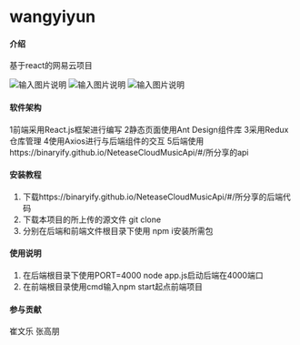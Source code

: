 # wangyiyun

#### 介绍
基于react的网易云项目

![输入图片说明](https://gitee.com/zhatianaidaguan/wangyiyun/raw/cwlwww/Reademe/%E4%B8%BB%E9%A1%B5%E5%9B%BE%E7%89%87.png)
![输入图片说明](https://gitee.com/zhatianaidaguan/wangyiyun/raw/cwlwww/Reademe/%E6%AD%8C%E5%8D%95%E5%88%86%E7%B1%BB.png)
![输入图片说明](https://gitee.com/zhatianaidaguan/wangyiyun/blob/cwlwww/Reademe/%E6%AD%8C%E5%8D%95%E8%AF%A6%E6%83%85.png)

#### 软件架构
1前端采用React.js框架进行编写
2静态页面使用Ant Design组件库
3采用Redux仓库管理
4使用Axios进行与后端组件的交互
5后端使用https://binaryify.github.io/NeteaseCloudMusicApi/#/所分享的api


#### 安装教程

1.  下载https://binaryify.github.io/NeteaseCloudMusicApi/#/所分享的后端代码
2.  下载本项目的所上传的源文件 git clone
3.  分别在后端和前端文件根目录下使用 npm i安装所需包


#### 使用说明

1.  在后端根目录下使用PORT=4000 node app.js启动后端在4000端口
2.  在前端根目录使用cmd输入npm start起点前端项目

#### 参与贡献

崔文乐
张高朋
